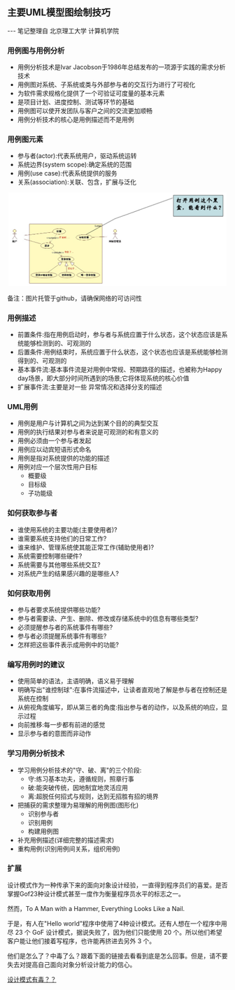 主要UML模型图绘制技巧
---

--- 笔记整理自 北京理工大学 计算机学院

### 用例图与用例分析

- 用例分析技术是Ivar Jacobson于1986年总结发布的一项源于实践的需求分析技术
- 用例图对系统、子系统或类与外部参与者的交互行为进行了可视化
- 为软件需求规格化提供了一个可验证可度量的基本元素
- 是项目计划、进度控制、测试等环节的基础
- 用例图可以使开发团队与客户之间的交流更加顺畅
- 用例分析技术的核心是用例描述而不是用例

### 用例图元素

- 参与者(actor):代表系统用户，驱动系统运转 
- 系统边界(system scope):确定系统的范围
- 用例(use case):代表系统提供的服务
- 关系(association):关联、包含，扩展与泛化

<div align="center">
    <img width="500" src="./screenshot/34.jpg">
</div>

备注：图片托管于github，请确保网络的可访问性

### 用例描述

- 前置条件:指在用例启动时，参与者与系统应置于什么状态，这个状态应该是系统能够检测到的、可观测的
- 后置条件:用例结束时，系统应置于什么状态，这个状态也应该是系统能够检测得到的、可观测的
- 基本事件流:基本事件流是对用例中常规、预期路径的描述，也被称为Happy day场景，即大部分时间所遇到的场景;它将体现系统的核心价值
- 扩展事件流:主要是对一些 异常情况和选择分支的描述

### UML用例

- 用例是用户与计算机之间为达到某个目的的典型交互 
- 用例的执行结果对参与者来说是可观测的和有意义的 
- 用例必须由一个参与者发起
- 用例应以动宾短语形式命名
- 用例是指对系统提供的功能的描述
- 用例对应一个层次性用户目标 
    * 概要级
    * 目标级 
    * 子功能级

### 如何获取参与者

- 谁使用系统的主要功能(主要使用者)?
- 谁需要系统支持他们的日常工作?
- 谁来维护、管理系统使其能正常工作(辅助使用者)? 
- 系统需要控制哪些硬件?
- 系统需要与其他哪些系统交互?
- 对系统产生的结果感兴趣的是哪些人?

### 如何获取用例

- 参与者要求系统提供哪些功能?
- 参与者需要读、产生、删除、修改或存储系统中的信息有哪些类型?
- 必须提醒参与者的系统事件有哪些?
- 参与者必须提醒系统事件有哪些?
- 怎样把这些事件表示成用例中的功能?

### 编写用例时的建议

- 使用简单的语法，主语明确，语义易于理解
- 明确写出"谁控制球":在事件流描述中，让读者直观地了解是参与者在控制还是系统在控制
- 从俯视角度编写，即从第三者的角度:指出参与者的动作，以及系统的响应，显示过程
- 向前推移:每一步都有前进的感觉
- 显示参与者的意图而非动作

### 学习用例分析技术

- 学习用例分析技术的"守、破、离"的三个阶段:
    * 守:练习基本功夫，遵循规则，照章行事
    * 破:能突破传统，因地制宜地灵活应用
    * 离:超脱任何招式与规则，达到无招胜有招的境界
- 把捕获的需求整理为易理解的用例图(图形化) 
    * 识别参与者
    * 识别用例
    * 构建用例图
- 补充用例描述(详细完整的描述需求) 
- 重构用例(识别用例间关系，组织用例)

### 扩展

设计模式作为一种传承下来的面向对象设计经验，一直得到程序员们的喜爱。是否掌握Gof23种设计模式甚至一度作为衡量程序员水平的标志之一。

然而，To A Man with a Hammer, Everything Looks Like a Nail.

于是，有人在"Hello world”程序中使用了4种设计模式。还有人想在一个程序中用尽 23 个 GoF 设计模式，据说失败了，因为他们只能使用 20 个。所以他们希望客户能让他们接着写程序，也许能再挤进去另外 3 个。

他们是怎么了？中毒了么？跟着下面的链接去看看到底是怎么回事。但是，请不要失去对提高自己面向对象分析设计能力的信心。

[设计模式有毒？？](https://www.zhihu.com/question/23757237)